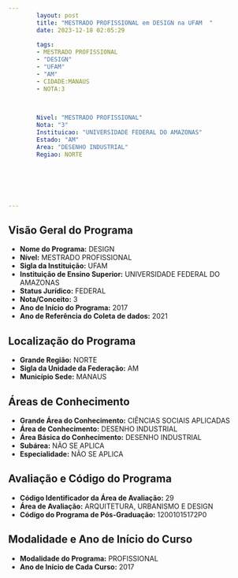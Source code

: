```yaml
---
        layout: post
        title: "MESTRADO PROFISSIONAL em DESIGN na UFAM  "
        date: 2023-12-18 02:05:29
     
        tags:
        - MESTRADO PROFISSIONAL
        - "DESIGN"
        - "UFAM"
        - "AM"
        - CIDADE:MANAUS
        - NOTA:3
        
       

        Nivel: "MESTRADO PROFISSIONAL"
        Nota: "3"
        Instituicao: "UNIVERSIDADE FEDERAL DO AMAZONAS"
        Estado: "AM"
        Area: "DESENHO INDUSTRIAL"
        Regiao: NORTE
        
        
        
        
        
        
---
```

## Visão Geral do Programa
- **Nome do Programa:** DESIGN
- **Nível:** MESTRADO PROFISSIONAL
- **Sigla da Instituição:** UFAM
- **Instituição de Ensino Superior:** UNIVERSIDADE FEDERAL DO AMAZONAS
- **Status Jurídico:** FEDERAL
- **Nota/Conceito:** 3
- **Ano de Início do Programa:** 2017
- **Ano de Referência do Coleta de dados:** 2021

## Localização do Programa
- **Grande Região:** NORTE
- **Sigla da Unidade da Federação:** AM
- **Município Sede:** MANAUS

## Áreas de Conhecimento
- **Grande Área do Conhecimento:** CIÊNCIAS SOCIAIS APLICADAS
- **Área de Conhecimento:** DESENHO INDUSTRIAL
- **Área Básica do Conhecimento:** DESENHO INDUSTRIAL
- **Subárea:** NÃO SE APLICA
- **Especialidade:** NÃO SE APLICA

## Avaliação e Código do Programa
- **Código Identificador da Área de Avaliação:** 29
- **Área de Avaliação:** ARQUITETURA, URBANISMO E DESIGN
- **Código do Programa de Pós-Graduação:** 12001015172P0


## Modalidade e Ano de Início do Curso
- **Modalidade do Programa:** PROFISSIONAL
- **Ano de Início de Cada Curso:** 2017
